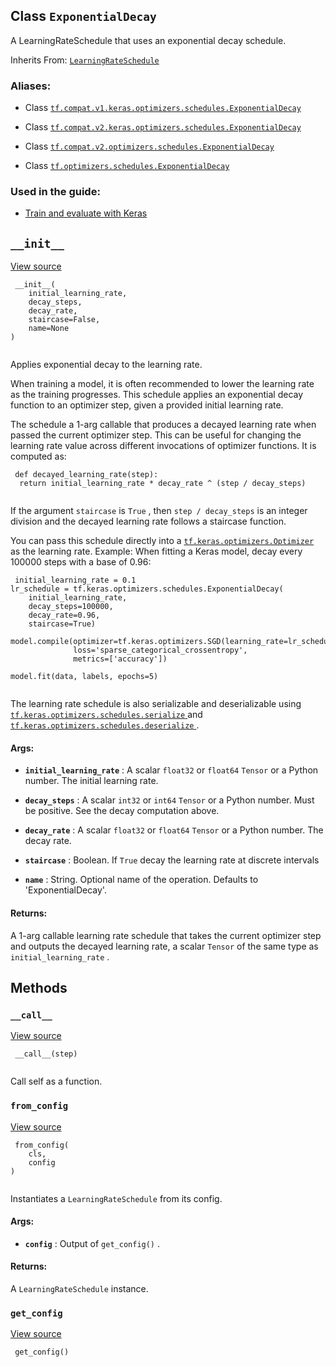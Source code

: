 

## Class  `ExponentialDecay` 
A LearningRateSchedule that uses an exponential decay schedule.

Inherits From: [ `LearningRateSchedule` ](https://tensorflow.google.cn/api_docs/python/tf/keras/optimizers/schedules/LearningRateSchedule)



### Aliases:

- Class [ `tf.compat.v1.keras.optimizers.schedules.ExponentialDecay` ](/api_docs/python/tf/keras/optimizers/schedules/ExponentialDecay)

- Class [ `tf.compat.v2.keras.optimizers.schedules.ExponentialDecay` ](/api_docs/python/tf/keras/optimizers/schedules/ExponentialDecay)

- Class [ `tf.compat.v2.optimizers.schedules.ExponentialDecay` ](/api_docs/python/tf/keras/optimizers/schedules/ExponentialDecay)

- Class [ `tf.optimizers.schedules.ExponentialDecay` ](/api_docs/python/tf/keras/optimizers/schedules/ExponentialDecay)



### Used in the guide:

- [Train and evaluate with Keras](https://tensorflow.google.cn/guide/keras/train_and_evaluate)



##  `__init__` 
[View source](https://github.com/tensorflow/tensorflow/blob/r2.0/tensorflow/python/keras/optimizer_v2/learning_rate_schedule.py#L67-L140)



```
 __init__(
    initial_learning_rate,
    decay_steps,
    decay_rate,
    staircase=False,
    name=None
)
 
```

Applies exponential decay to the learning rate.

When training a model, it is often recommended to lower the learning rate as
the training progresses. This schedule applies an exponential decay function
to an optimizer step, given a provided initial learning rate.

The schedule a 1-arg callable that produces a decayed learning
rate when passed the current optimizer step. This can be useful for changing
the learning rate value across different invocations of optimizer functions.
It is computed as:



```
 def decayed_learning_rate(step):
  return initial_learning_rate * decay_rate ^ (step / decay_steps)
 
```

If the argument  `staircase`  is  `True` , then  `step / decay_steps`  is
an integer division and the decayed learning rate follows a
staircase function.

You can pass this schedule directly into a [ `tf.keras.optimizers.Optimizer` ](https://tensorflow.google.cn/api_docs/python/tf/keras/optimizers/Optimizer)
as the learning rate.
Example: When fitting a Keras model, decay every 100000 steps with a base
of 0.96:



```
 initial_learning_rate = 0.1
lr_schedule = tf.keras.optimizers.schedules.ExponentialDecay(
    initial_learning_rate,
    decay_steps=100000,
    decay_rate=0.96,
    staircase=True)

model.compile(optimizer=tf.keras.optimizers.SGD(learning_rate=lr_schedule),
              loss='sparse_categorical_crossentropy',
              metrics=['accuracy'])

model.fit(data, labels, epochs=5)
 
```

The learning rate schedule is also serializable and deserializable using
[ `tf.keras.optimizers.schedules.serialize` ](https://tensorflow.google.cn/api_docs/python/tf/keras/optimizers/schedules/serialize) and
[ `tf.keras.optimizers.schedules.deserialize` ](https://tensorflow.google.cn/api_docs/python/tf/keras/optimizers/schedules/deserialize).



#### Args:

- **`initial_learning_rate`** : A scalar  `float32`  or  `float64`   `Tensor`  or a
Python number.  The initial learning rate.

- **`decay_steps`** : A scalar  `int32`  or  `int64`   `Tensor`  or a Python number.
Must be positive.  See the decay computation above.

- **`decay_rate`** : A scalar  `float32`  or  `float64`   `Tensor`  or a
Python number.  The decay rate.

- **`staircase`** : Boolean.  If  `True`  decay the learning rate at discrete
intervals

- **`name`** : String.  Optional name of the operation.  Defaults to
'ExponentialDecay'.



#### Returns:
A 1-arg callable learning rate schedule that takes the current optimizer
step and outputs the decayed learning rate, a scalar  `Tensor`  of the same
type as  `initial_learning_rate` .



## Methods


###  `__call__` 
[View source](https://github.com/tensorflow/tensorflow/blob/r2.0/tensorflow/python/keras/optimizer_v2/learning_rate_schedule.py#L142-L155)



```
 __call__(step)
 
```

Call self as a function.



###  `from_config` 
[View source](https://github.com/tensorflow/tensorflow/blob/r2.0/tensorflow/python/keras/optimizer_v2/learning_rate_schedule.py#L50-L60)



```
 from_config(
    cls,
    config
)
 
```

Instantiates a  `LearningRateSchedule`  from its config.



#### Args:

- **`config`** : Output of  `get_config()` .



#### Returns:
A  `LearningRateSchedule`  instance.



###  `get_config` 
[View source](https://github.com/tensorflow/tensorflow/blob/r2.0/tensorflow/python/keras/optimizer_v2/learning_rate_schedule.py#L157-L164)



```
 get_config()
 
```

